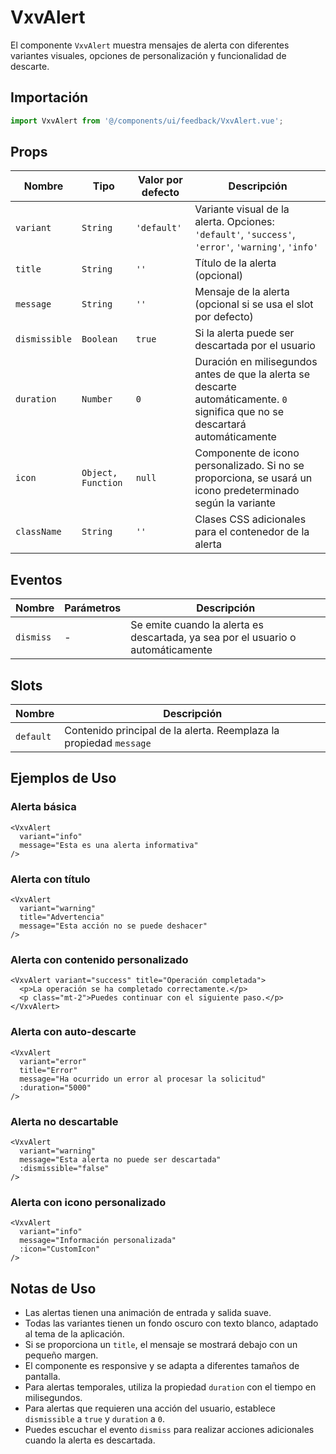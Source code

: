 # VxvAlert

El componente `VxvAlert` muestra mensajes de alerta con diferentes variantes visuales, opciones de personalización y funcionalidad de descarte.

## Importación

```javascript
import VxvAlert from '@/components/ui/feedback/VxvAlert.vue';
```

## Props

| Nombre | Tipo | Valor por defecto | Descripción |
|--------|------|------------------|-------------|
| `variant` | `String` | `'default'` | Variante visual de la alerta. Opciones: `'default'`, `'success'`, `'error'`, `'warning'`, `'info'` |
| `title` | `String` | `''` | Título de la alerta (opcional) |
| `message` | `String` | `''` | Mensaje de la alerta (opcional si se usa el slot por defecto) |
| `dismissible` | `Boolean` | `true` | Si la alerta puede ser descartada por el usuario |
| `duration` | `Number` | `0` | Duración en milisegundos antes de que la alerta se descarte automáticamente. `0` significa que no se descartará automáticamente |
| `icon` | `Object, Function` | `null` | Componente de icono personalizado. Si no se proporciona, se usará un icono predeterminado según la variante |
| `className` | `String` | `''` | Clases CSS adicionales para el contenedor de la alerta |

## Eventos

| Nombre | Parámetros | Descripción |
|--------|------------|-------------|
| `dismiss` | - | Se emite cuando la alerta es descartada, ya sea por el usuario o automáticamente |

## Slots

| Nombre | Descripción |
|--------|-------------|
| `default` | Contenido principal de la alerta. Reemplaza la propiedad `message` |

## Ejemplos de Uso

### Alerta básica

```vue
<VxvAlert 
  variant="info" 
  message="Esta es una alerta informativa" 
/>
```

### Alerta con título

```vue
<VxvAlert 
  variant="warning" 
  title="Advertencia" 
  message="Esta acción no se puede deshacer" 
/>
```

### Alerta con contenido personalizado

```vue
<VxvAlert variant="success" title="Operación completada">
  <p>La operación se ha completado correctamente.</p>
  <p class="mt-2">Puedes continuar con el siguiente paso.</p>
</VxvAlert>
```

### Alerta con auto-descarte

```vue
<VxvAlert 
  variant="error" 
  title="Error" 
  message="Ha ocurrido un error al procesar la solicitud" 
  :duration="5000" 
/>
```

### Alerta no descartable

```vue
<VxvAlert 
  variant="warning" 
  message="Esta alerta no puede ser descartada" 
  :dismissible="false" 
/>
```

### Alerta con icono personalizado

```vue
<VxvAlert 
  variant="info" 
  message="Información personalizada" 
  :icon="CustomIcon" 
/>
```

## Notas de Uso

- Las alertas tienen una animación de entrada y salida suave.
- Todas las variantes tienen un fondo oscuro con texto blanco, adaptado al tema de la aplicación.
- Si se proporciona un `title`, el mensaje se mostrará debajo con un pequeño margen.
- El componente es responsive y se adapta a diferentes tamaños de pantalla.
- Para alertas temporales, utiliza la propiedad `duration` con el tiempo en milisegundos.
- Para alertas que requieren una acción del usuario, establece `dismissible` a `true` y `duration` a `0`.
- Puedes escuchar el evento `dismiss` para realizar acciones adicionales cuando la alerta es descartada.

